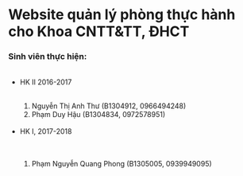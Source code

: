 <h1>Website quản lý phòng thực hành cho Khoa CNTT&amp;TT, ĐHCT</h1>

<h3>Sinh viên thực hiện:</h3>
<ul>
  <li>HK II 2016-2017</li>
    <ol>
      <li>Nguyễn Thị Anh Thư (B1304912, 0966494248)</li>
      <li>Phạm Duy Hậu (B1304834, 0972578951)</li>
    </ol>
  <li>HK I, 2017-2018</li>
    <ol>
      <li>Phạm Nguyễn Quang Phong (B1305005, 0939949095)</li>
    </ol>
</ul>  
